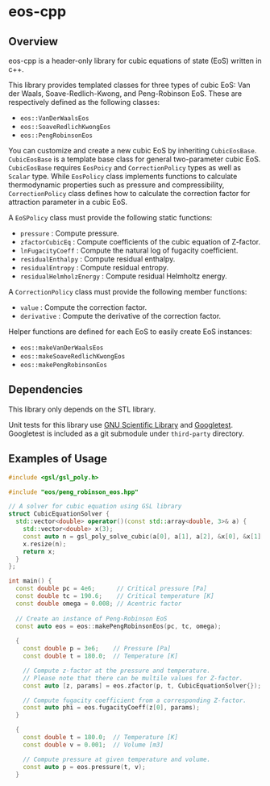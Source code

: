 # eos-cpp

## Overview

eos-cpp is a header-only library for cubic equations of state (EoS) written in c++.

This library provides templated classes for three types of cubic EoS: Van der Waals, Soave-Redlich-Kwong, and Peng-Robinson EoS. These are respectively defined as the following classes:

- `eos::VanDerWaalsEos`
- `eos::SoaveRedlichKwongEos`
- `eos::PengRobinsonEos`

You can customize and create a new cubic EoS by inheriting `CubicEosBase`. `CubicEosBase` is a template base class for general two-parameter cubic EoS. `CubicEosBase` requires `EosPoicy` and `CorrectionPolicy` types as well as `Scalar` type. While `EosPolicy` class implements functions to calculate thermodynamic properties such as pressure and compressibility, `CorrectionPolicy` class defines how to calculate the correction factor for attraction parameter in a cubic EoS.

A `EoSPolicy` class must provide the following static functions:

- `pressure` : Compute pressure.
- `zfactorCubicEq` : Compute coefficients of the cubic equation of Z-factor.
- `lnFugacityCoeff` : Compute the natural log of fugacity coefficient.
- `residualEnthalpy` : Compute residual enthalpy.
- `residualEntropy` : Compute residual entropy.
- `residualHelmholzEnergy` : Compute residual Helmholtz energy.

A `CorrectionPolicy` class must provide the following member functions:

- `value` : Compute the correction factor.
- `derivative` : Compute the derivative of the correction factor.

Helper functions are defined for each EoS to easily create EoS instances:

- `eos::makeVanDerWaalsEos`
- `eos::makeSoaveRedlichKwongEos`
- `eos::makePengRobinsonEos`

## Dependencies

This library only depends on the STL library.

Unit tests for this library use [GNU Scientific Library](https://www.gnu.org/software/gsl/) and [Googletest](https://github.com/google/googletest). Googletest is included as a git submodule under `third-party` directory.

## Examples of Usage

```cpp
#include <gsl/gsl_poly.h>

#include "eos/peng_robinson_eos.hpp"

// A solver for cubic equation using GSL library
struct CubicEquationSolver {
  std::vector<double> operator()(const std::array<double, 3>& a) {
    std::vector<double> x(3);
    const auto n = gsl_poly_solve_cubic(a[0], a[1], a[2], &x[0], &x[1], &x[2]);
    x.resize(n);
    return x;
  }
};

int main() {
  const double pc = 4e6;      // Critical pressure [Pa]
  const double tc = 190.6;    // Critical temperature [K]
  const double omega = 0.008; // Acentric factor
  
  // Create an instance of Peng-Robinson EoS
  const auto eos = eos::makePengRobinsonEos(pc, tc, omega);
  
  {
    const double p = 3e6;    // Pressure [Pa]
    const double t = 180.0;  // Temperature [K]

    // Compute z-factor at the pressure and temperature.
    // Please note that there can be multile values for Z-factor.
    const auto [z, params] = eos.zfactor(p, t, CubicEquationSolver{});

    // Compute fugacity coefficient from a corresponding Z-factor.
    const auto phi = eos.fugacityCoeff(z[0], params);
  }

  {
    const double t = 180.0;  // Temperature [K]
    const double v = 0.001;  // Volume [m3]

    // Compute pressure at given temperature and volume.
    const auto p = eos.pressure(t, v);
  }
```